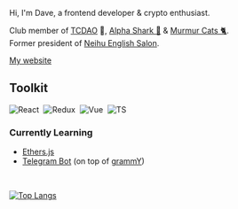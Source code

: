 Hi, I'm Dave, a frontend developer & crypto enthusiast.  

Club member of [TCDAO](https://twitter.com/TradersClub_DAO) 🦉, [Alpha Shark 🦈](https://twitter.com/alphasharkclub?s=20&t=RNqdwOp7AwzdfyrMrGuNDA) & [Murmur Cats 🐈](https://opensea.io/collection/murmurcats).  
Former president of [Neihu English Salon](https://www.facebook.com/neihutmc?mibextid=LQQJ4d).  

[My website](https://dave-huang.com/)  

## Toolkit

<!-- Badge source: https://dev.to/envoy_/150-badges-for-github-pnk -->

![React](https://img.shields.io/badge/React-20232A?style=for-the-badge&logo=react&logoColor=61DAFB)&nbsp;
![Redux](https://img.shields.io/badge/Redux-593D88?style=for-the-badge&logo=redux&logoColor=white)&nbsp;
![Vue](https://img.shields.io/badge/Vue.js-35495E?style=for-the-badge&logo=vue.js&logoColor=4FC08D)&nbsp;
![TS](https://img.shields.io/badge/TypeScript-007ACC?style=for-the-badge&logo=typescript&logoColor=white)&nbsp;

### Currently Learning

- [Ethers.js](https://docs.ethers.org/v5/)
- [Telegram Bot](https://core.telegram.org/bots/api) (on top of [grammY](https://grammy.dev/))
<!-- ![Web3.js](https://img.shields.io/badge/Web3.js-F16822?logo=web3dotjs&logoColor=fff&style=for-the-badge)&nbsp; -->
<!-- ![Go](https://img.shields.io/badge/Go-00ADD8?style=for-the-badge&logo=go&logoColor=white)&nbsp; -->
<!-- ![Flutter](https://img.shields.io/badge/Flutter-02569B?style=for-the-badge&logo=flutter&logoColor=white)&nbsp; -->

<br>

[![Top Langs](https://github-readme-stats.vercel.app/api/top-langs/?username=sailor95&layout=compact&theme=graywhite)](https://github.com/sailor95/github-readme-stats)

<!--
## Music I Listen To While I Drift

| Music |                          |
| ----- | ------------------------ |
| <a title='Chill Beat' href="https://open.spotify.com/playlist/1syef82cCUGV1CYzAgR5TD"><img src="https://i.scdn.co/image/ab67616d00001e02cad190f1a73c024e5a40dddd" width='100px'></a> | **Dave's [Chill Beats](https://open.spotify.com/playlist/4xyUh0NSeaIwkVkMkhdT0n)**<br>_Mix of RnB, J-Pop, K-Pop_ <br><br> <a title='Chill Beat' href="https://open.spotify.com/playlist/1syef82cCUGV1CYzAgR5TD">![Spotify](https://img.shields.io/badge/Spotify-1ED760?&style=for-the-badge&logo=spotify&logoColor=white)</a> |
-->
